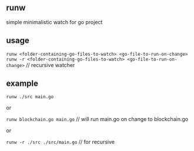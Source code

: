 ## runw

simple minimalistic watch for go project

## usage
`runw <folder-containing-go-files-to-watch> <go-file-to-run-on-change>`
`runw -r <folder-containing-go-files-to-watch> <go-file-to-run-on-change>` // recursive watcher

## example
`runw ./src main.go`

or

`runw blockchain.go main.go` // will run main.go on change to blockchain.go

or

`runw -r ./src ./src/main.go` // for recursive
